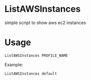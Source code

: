 # ListAWSInstances
simple script to show aws ec2 instances
# Usage
`ListAWSInstances PROFILE_NAME`

Example:

`ListAWSInstances default`

